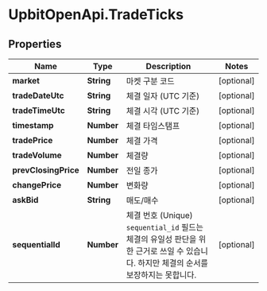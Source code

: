 # UpbitOpenApi.TradeTicks

## Properties
Name | Type | Description | Notes
------------ | ------------- | ------------- | -------------
**market** | **String** | 마켓 구분 코드 | [optional] 
**tradeDateUtc** | **String** | 체결 일자 (UTC 기준) | [optional] 
**tradeTimeUtc** | **String** | 체결 시각 (UTC 기준) | [optional] 
**timestamp** | **Number** | 체결 타임스탬프 | [optional] 
**tradePrice** | **Number** | 체결 가격 | [optional] 
**tradeVolume** | **Number** | 체결량 | [optional] 
**prevClosingPrice** | **Number** | 전일 종가 | [optional] 
**changePrice** | **Number** | 변화량 | [optional] 
**askBid** | **String** | 매도/매수 | [optional] 
**sequentialId** | **Number** | 체결 번호 (Unique) `sequential_id` 필드는 체결의 유일성 판단을 위한 근거로 쓰일 수 있습니다. 하지만 체결의 순서를 보장하지는 못합니다.  | [optional] 


